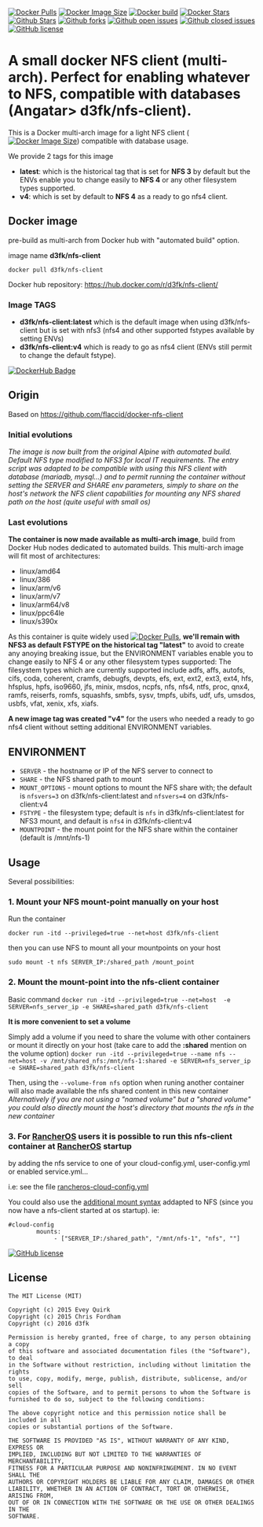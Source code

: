 [![Docker Pulls](https://badgen.net/docker/pulls/d3fk/nfs-client?icon=docker&label=pulls&cache=600)](https://hub.docker.com/r/d3fk/nfs-client/tags) [![Docker Image Size](https://badgen.net/docker/size/d3fk/nfs-client/latest?icon=docker&label=image%20size&cache=600)](https://hub.docker.com/r/d3fk/nfs-client/tags) [![Docker build](https://img.shields.io/badge/automated-automated?style=flat&logo=docker&logoColor=blue&label=build&color=green&cacheSeconds=600)](https://hub.docker.com/r/d3fk/nfs-client/tags) [![Docker Stars](https://badgen.net/docker/stars/d3fk/nfs-client?icon=docker&label=stars&color=green&cache=600)](https://hub.docker.com/r/d3fk/nfs-client) [![Github Stars](https://img.shields.io/github/stars/Angatar/docker-nfs-client?label=stars&logo=github&color=green&style=flat&cacheSeconds=600)](https://github.com/Angatar/docker-nfs-client) [![Github forks](https://img.shields.io/github/forks/Angatar/docker-nfs-client?logo=github&style=flat&cacheSeconds=600)](https://github.com/Angatar/docker-nfs-client/fork) [![Github open issues](https://img.shields.io/github/issues-raw/Angatar/docker-nfs-client?logo=github&color=yellow&cacheSeconds=600)](https://github.com/Angatar/docker-nfs-client/issues) [![Github closed issues](https://img.shields.io/github/issues-closed-raw/Angatar/docker-nfs-client?logo=github&color=green&cacheSeconds=600)](https://github.com/Angatar/docker-nfs-client/issues?q=is%3Aissue+is%3Aclosed) [![GitHub license](https://img.shields.io/github/license/Angatar/docker-nfs-client)](https://github.com/Angatar/docker-nfs-client/blob/master/LICENSE)

# A small docker NFS client (multi-arch). Perfect for enabling whatever to NFS, compatible with databases (Angatar> d3fk/nfs-client). 

This is a Docker multi-arch image for a light NFS client ([![Docker Image Size](https://badgen.net/docker/size/d3fk/nfs-client/latest?icon=docker&label=compressed)](https://hub.docker.com/r/d3fk/nfs-client/tags)) compatible with database usage.

We provide 2 tags for this image
- **latest**: which is the historical tag that is set for **NFS 3** by default but the ENVs enable you to change easily to **NFS 4** or any other filesystem types supported.
- **v4**: which is set by default to **NFS 4** as a ready to go nfs4 client.



## Docker image

pre-build as multi-arch from Docker hub with "automated build" option.

image name **d3fk/nfs-client**

`docker pull d3fk/nfs-client`

Docker hub repository: https://hub.docker.com/r/d3fk/nfs-client/

### Image TAGS

- **d3fk/nfs-client:latest** which is the default image when using d3fk/nfs-client but is set with nfs3 (nfs4 and other supported fstypes available by setting ENVs)
- **d3fk/nfs-client:v4** which is ready to go as nfs4 client (ENVs still permit to change the default fstype).

[![DockerHub Badge](https://dockeri.co/image/d3fk/nfs-client)](https://hub.docker.com/r/d3fk/nfs-client)

## Origin
Based on https://github.com/flaccid/docker-nfs-client

### Initial evolutions
*The image is now built from the original Alpine with automated build.
Default NFS type modified to NFS3 for local IT requirements. 
The entry script was adapted to be compatible with using this NFS client with database (mariadb, mysql...) and to permit running the container without setting the SERVER and SHARE env parameters, simply to share on the host's network the NFS client capabilities for mounting any NFS shared path on the host (quite useful with small os)* 

### Last evolutions

**The container is now made available as multi-arch image**, build from Docker Hub nodes dedicated to automated builds.
This multi-arch image will fit most of architectures:

- linux/amd64
- linux/386
- linux/arm/v6
- linux/arm/v7
- linux/arm64/v8
- linux/ppc64le
- linux/s390x 

As this container is quite widely used [![Docker Pulls](https://badgen.net/docker/pulls/d3fk/nfs-client?icon=docker&label=pulls)](https://hub.docker.com/r/d3fk/nfs-client/tags), **we'll remain with NFS3 as default FSTYPE on the historical tag "latest"** to avoid to create any anoying breaking issue, but the ENVIRONMENT variables enable you to change easily to NFS 4 or any other filesystem types supported: The filesystem types which are currently supported include adfs, affs, autofs, cifs, coda, coherent, cramfs, debugfs, devpts, efs, ext, ext2, ext3, ext4, hfs, hfsplus, hpfs, iso9660, jfs, minix, msdos, ncpfs, nfs, nfs4, ntfs, proc, qnx4, ramfs, reiserfs, romfs, squashfs, smbfs, sysv, tmpfs, ubifs, udf, ufs, umsdos, usbfs, vfat, xenix, xfs, xiafs.

**A new image tag was created "v4"** for the users who needed a ready to go nfs4 client without setting additional ENVIRONMENT variables.

## ENVIRONMENT

- `SERVER` - the hostname or IP of the NFS server to connect to
- `SHARE` - the NFS shared path to mount
- `MOUNT_OPTIONS` - mount options to mount the NFS share with; the default is `nfsvers=3` on d3fk/nfs-client:latest and `nfsvers=4` on d3fk/nfs-client:v4
- `FSTYPE` - the filesystem type; default is `nfs` in d3fk/nfs-client:latest for NFS3 mount, and default is `nfs4` in d3fk/nfs-client:v4
- `MOUNTPOINT` - the mount point for the NFS share within the container (default is /mnt/nfs-1)

## Usage

Several possibilities:
### 1. Mount your NFS mount-point **manually** on your host

Run the container

`docker run -itd --privileged=true --net=host d3fk/nfs-client`

then you can use NFS to mount all your mountpoints on your host

`sudo mount -t nfs SERVER_IP:/shared_path /mount_point`

### 2. Mount the mount-point **into** the nfs-client container

Basic command
`docker run -itd --privileged=true --net=host  -e SERVER=nfs_server_ip -e SHARE=shared_path d3fk/nfs-client`

**It is more convenient to set a volume**

Simply add a volume if you need to share the volume with other containers or mount it directly on your host (take care to add the **:shared** mention on the volume option)
`docker run -itd --privileged=true --name nfs --net=host -v /mnt/shared_nfs:/mnt/nfs-1:shared -e SERVER=nfs_server_ip -e SHARE=shared_path d3fk/nfs-client`

Then, using the `--volume-from nfs` option when runing another container will also made available the nfs shared content in this new container   
*Alternatively if you are not using a "named volume" but a "shared volume" you could also directly mount the host's directory that mounts the nfs in the new container*



### 3.  For [RancherOS](https://github.com/rancher/os/) users it is possible to run this nfs-client container **at [RancherOS](https://github.com/rancher/os/) startup** 

by adding the nfs service to one of your cloud-config.yml, user-config.yml or enabled service.yml... 

i.e: see the file [rancheros-cloud-config.yml](https://github.com/Angatar/docker-nfs-client/blob/master/rancheros-cloud-config.yml)


You could also use the [additional mount syntax](https://rancher.com/docs/os/v1.x/en/storage/additional-mounts/) addapted to NFS (since you now have a nfs-client started at os startup). 
ie:

```
#cloud-config
        mounts:
             - ["SERVER_IP:/shared_path", "/mnt/nfs-1", "nfs", ""]
```



[![GitHub license](https://img.shields.io/github/license/Angatar/docker-nfs-client)](https://github.com/Angatar/docker-nfs-client/blob/master/LICENSE)


License
-------------------

```text
The MIT License (MIT)

Copyright (c) 2015 Evey Quirk
Copyright (c) 2015 Chris Fordham
Copyright (c) 2016 d3fk

Permission is hereby granted, free of charge, to any person obtaining a copy
of this software and associated documentation files (the "Software"), to deal
in the Software without restriction, including without limitation the rights
to use, copy, modify, merge, publish, distribute, sublicense, and/or sell
copies of the Software, and to permit persons to whom the Software is
furnished to do so, subject to the following conditions:

The above copyright notice and this permission notice shall be included in all
copies or substantial portions of the Software.

THE SOFTWARE IS PROVIDED "AS IS", WITHOUT WARRANTY OF ANY KIND, EXPRESS OR
IMPLIED, INCLUDING BUT NOT LIMITED TO THE WARRANTIES OF MERCHANTABILITY,
FITNESS FOR A PARTICULAR PURPOSE AND NONINFRINGEMENT. IN NO EVENT SHALL THE
AUTHORS OR COPYRIGHT HOLDERS BE LIABLE FOR ANY CLAIM, DAMAGES OR OTHER
LIABILITY, WHETHER IN AN ACTION OF CONTRACT, TORT OR OTHERWISE, ARISING FROM,
OUT OF OR IN CONNECTION WITH THE SOFTWARE OR THE USE OR OTHER DEALINGS IN THE
SOFTWARE.
```
